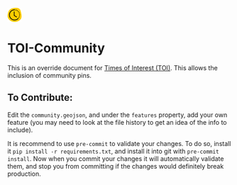 ![Logo](https://raw.githubusercontent.com/Questionable-Research-Labs/Govhack-2021/main/static/icons/icon%4032.png)
# TOI-Community
This is an override document for [Times of Interest (TOI)](https://toi.qrl.nz). This allows the inclusion of community pins.

## To Contribute:
Edit the `community.geojson`, and under the `features` property, add your own feature (you may need to look at the file history to get an idea of the info to include).

It is recommend to use `pre-commit` to validate your changes. To do so, install it `pip install -r requirements.txt`, and install it into git with `pre-commit install`. Now when you commit your changes it will automatically validate them, and stop you from committing if the changes would definitely break production.